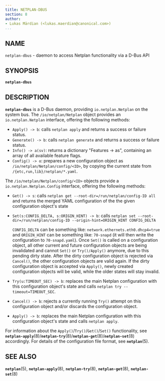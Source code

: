 ```yaml
---
title: NETPLAN-DBUS
section: 8
author:
- Lukas Märdian (<lukas.maerdian@canonical.com>)
...
```


## NAME

`netplan-dbus` - daemon to access Netplan functionality via a D-Bus API

## SYNOPSIS

  **`netplan-dbus`**

## DESCRIPTION

**`netplan-dbus`** is a D-Bus daemon, providing `io.netplan.Netplan` on the system bus. The `/io/netplan/Netplan` object provides an `io.netplan.Netplan` interface, offering the following methods:

 * `Apply() -> b`: calls `netplan apply` and returns a success or failure status.
 * `Generate() -> b`: calls `netplan generate` and returns a success or failure status.
 * `Info() -> a(sv)`: returns a dictionary "Features -> as", containing an array of all available feature flags.
 * `Config() -> o`: prepares a new configuration object as `/io/netplan/Netplan/config/<ID>`, by copying the current state from `/{etc,run,lib}/netplan/*.yaml`.

The `/io/netplan/Netplan/config/<ID>` objects provide a `io.netplan.Netplan.Config` interface, offering the following methods:

 * `Get() -> s`: calls `netplan get --root-dir=/run/netplan/config-ID all` and returns the merged YAML configuration of the the given configuration object's state
 * `Set(s:CONFIG_DELTA, s:ORIGIN_HINT) -> b`: calls `netplan set --root-dir=/run/netplan/config-ID --origin-hint=ORIGIN_HINT CONFIG_DELTA`

    `CONFIG_DELTA` can be something like: `network.ethernets.eth0.dhcp4=true` and
    `ORIGIN_HINT` can be something like: `70-snapd` (it will then write the configuration
    to `70-snapd.yaml`). Once `Set()` is called on a configuration object, all other
    current and future configuration objects are being invalidated and cannot `Set()` or
    `Try()/Apply()` anymore, due to this pending dirty state. After the dirty
    configuration object is rejected via `Cancel()`, the other configuration objects are valid
    again. If the dirty configuration object is accepted via `Apply()`, newly created
    configuration objects will be valid, while the older states will stay invalid.

 * `Try(u:TIMEOUT_SEC) -> b`: replaces the main Netplan configuration with this configuration object's state and calls `netplan try --timeout=TIMEOUT_SEC`.
 * `Cancel() -> b`: rejects a currently running `Try()` attempt on this configuration object and/or discards the configuration object.
 * `Apply() -> b`: replaces the main Netplan configuration with this configuration object's state and calls `netplan apply`.

For information about the `Apply()`/`Try()`/`Get()`/`Set()` functionality, see
**`netplan-apply`**(8)/**`netplan-try`**(8)/**`netplan-get`**(8)/**`netplan-set`**(8)
accordingly. For details of the configuration file format, see **`netplan`**(5).

## SEE ALSO

  **`netplan`**(5), **`netplan-apply`**(8), **`netplan-try`**(8), **`netplan-get`**(8),
  **`netplan-set`**(8)
